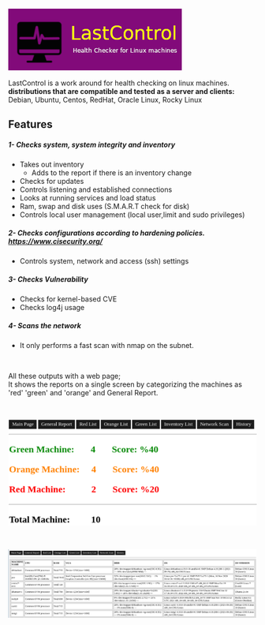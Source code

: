 ![alt text](screenshot/lastcontrol_logo.png "LastControl")
<br>

LastControl is a work around for health checking on linux machines. <br>
**distributions that are compatible and tested as a server and clients:** <br>
Debian, Ubuntu, Centos, RedHat, Oracle Linux, Rocky Linux

## Features
##### 1- Checks system, system integrity and inventory
- Takes out inventory
  - Adds to the report if there is an inventory change
- Checks for updates
- Controls listening and established connections
- Looks at running services and load status
- Ram, swap and disk uses (S.M.A.R.T check for disk)
- Controls local user management (local user,limit and sudo privileges)
##### 2- Checks configurations according to hardening policies. https://www.cisecurity.org/
- Controls system, network and access (ssh) settings
##### 3- Checks Vulnerability
- Checks for kernel-based CVE
- Checks log4j usage
##### 4- Scans the network
- It only performs a fast scan with nmap on the subnet.

<br>

All these outputs with a web page;<br>
It shows the reports on a single screen by categorizing the machines as 'red' 'green' and 'orange' and General Report.

<br>

![alt text](screenshot/LastControl_MainPage.png "LastControl Main Page")

<br>

![alt text](screenshot/LastControl_inventory.png "LastControl Inventory Page")
